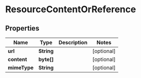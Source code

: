 

# ResourceContentOrReference


## Properties

| Name | Type | Description | Notes |
|------------ | ------------- | ------------- | -------------|
|**url** | **String** |  |  [optional] |
|**content** | **byte[]** |  |  [optional] |
|**mimeType** | **String** |  |  [optional] |



